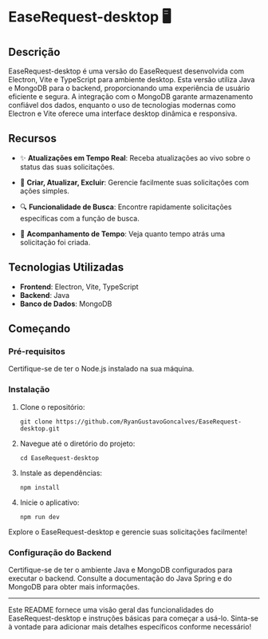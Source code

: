 # EaseRequest-desktop 🖥️

## Descrição

EaseRequest-desktop é uma versão do EaseRequest desenvolvida com Electron, Vite e TypeScript para ambiente desktop. Esta versão utiliza Java e MongoDB para o backend, proporcionando uma experiência de usuário eficiente e segura. A integração com o MongoDB garante armazenamento confiável dos dados, enquanto o uso de tecnologias modernas como Electron e Vite oferece uma interface desktop dinâmica e responsiva.

## Recursos

- ✨ **Atualizações em Tempo Real**: Receba atualizações ao vivo sobre o status das suas solicitações.

- 📝 **Criar, Atualizar, Excluir**: Gerencie facilmente suas solicitações com ações simples.

- 🔍 **Funcionalidade de Busca**: Encontre rapidamente solicitações específicas com a função de busca.

- 📆 **Acompanhamento de Tempo**: Veja quanto tempo atrás uma solicitação foi criada.

## Tecnologias Utilizadas

- **Frontend**: Electron, Vite, TypeScript
- **Backend**: Java
- **Banco de Dados**: MongoDB

## Começando

### Pré-requisitos

Certifique-se de ter o Node.js instalado na sua máquina.

### Instalação

1. Clone o repositório:
   ```
   git clone https://github.com/RyanGustavoGoncalves/EaseRequest-desktop.git
   ```

2. Navegue até o diretório do projeto:
   ```
   cd EaseRequest-desktop
   ```

3. Instale as dependências:
   ```
   npm install
   ```

4. Inicie o aplicativo:
   ```
   npm run dev
   ```

Explore o EaseRequest-desktop e gerencie suas solicitações facilmente!

### Configuração do Backend

Certifique-se de ter o ambiente Java e MongoDB configurados para executar o backend. Consulte a documentação do Java Spring e do MongoDB para obter mais informações.

---

Este README fornece uma visão geral das funcionalidades do EaseRequest-desktop e instruções básicas para começar a usá-lo. Sinta-se à vontade para adicionar mais detalhes específicos conforme necessário!
